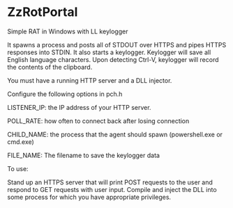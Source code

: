 # ZzRotPortal
Simple RAT in Windows with LL keylogger

It spawns a process and posts all of STDOUT over HTTPS and pipes HTTPS responses into STDIN. 
It also starts a keylogger. Keylogger will save all English language characters. 
Upon detecting Ctrl-V, keylogger will record the contents of the clipboard. 

You must have a running HTTP server and a DLL injector. 

Configure the following options in pch.h 

LISTENER_IP: the IP address of your HTTP server. 

POLL_RATE: how often to connect back after losing connection

CHILD_NAME: the process that the agent should spawn (powershell.exe or cmd.exe)

FILE_NAME: The filename to save the keylogger data

To use: 

Stand up an HTTPS server that will print POST requests to the user and respond to GET requests with user input. 
Compile and inject the DLL into some process for which you have appropriate privileges. 
